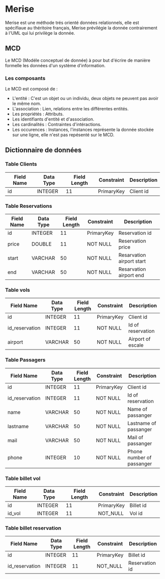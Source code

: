 # Merise

Merise est une méthode trés orienté données relationnels, elle est spécifiaue au théritoire français, Merise prévilégie la donnée contrairement à l'UML qui lui privilège la donnée.

## MCD

Le MCD (Modéle conceptuel de donnée) à pour but d'écrire de manière formelle les données d'un système d'information.

### Les composants

Le MCD est composé de :

- L'entité : C'est un objet ou un individu, deux objets ne peuvent pas avoir le même nom.
- L'association : Lien, relations entre les différentes entités.
- Les propriétés : Attributs.
- Les identifiants d'entité et d'association.
- Les cardinalités : Contraintes d'intéractions.
- Les occurences : Instances, l'instances représente la donnée stockée sur une ligne, elle n'est pas repésenté sur le MCD.

## Dictionnaire de données

### Table Clients

| **Field Name** | **Data Type** | **Field Length** | **Constraint** | **Description** |
| -------------- | ------------- | ---------------- | -------------- | --------------- |
| id             | INTEGER       | 11               | PrimaryKey     | Client id       |

### Table Reservations

| **Field Name** | **Data Type** | **Field Length** | **Constraint** | **Description**           |
| -------------- | ------------- | ---------------- | -------------- | ------------------------- |
| id             | INTEGER       | 11               | PrimaryKey     | Reservation id            |
| price          | DOUBLE        | 11               | NOT NULL       | Reservation price         |
| start          | VARCHAR       | 50               | NOT NULL       | Resarvation airport start |
| end            | VARCHAR       | 50               | NOT NULL       | Resarvation airport end   |

### Table vols

| **Field Name** | **Data Type** | **Field Length** | **Constraint** | **Description**   |
| -------------- | ------------- | ---------------- | -------------- | ----------------- |
| id             | INTEGER       | 11               | PrimaryKey     | Client id         |
| id_reservation | INTEGER       | 11               | NOT NULL       | Id of reservation |
| airport        | VARCHAR       | 50               | NOT NULL       | Airport of escale |

### Table Passagers

| **Field Name** | **Data Type** | **Field Length** | **Constraint** | **Description**           |
| -------------- | ------------- | ---------------- | -------------- | ------------------------- |
| id             | INTEGER       | 11               | PrimaryKey     | Client id                 |
| id_reservation | INTEGER       | 11               | NOT NULL       | Id of reservation         |
| name           | VARCHAR       | 50               | NOT NULL       | Name of passanger         |
| lastname       | VARCHAR       | 50               | NOT NULL       | Lastname of passanger     |
| mail           | VARCHAR       | 50               | NOT NULL       | Mail of passanger         |
| phone          | INTEGER       | 10               | NOT NULL       | Phone number of passanger |

### Table billet vol

| **Field Name** | **Data Type** | **Field Length** | **Constraint** | **Description** |
| -------------- | ------------- | ---------------- | -------------- | --------------- |
| id             | INTEGER       | 11               | PrimaryKey     | Billet id       |
| id_vol         | INTEGER       | 11               | NOT_NULL       | Vol id          |

### Table billet reservation

| **Field Name** | **Data Type** | **Field Length** | **Constraint** | **Description** |
| -------------- | ------------- | ---------------- | -------------- | --------------- |
| id             | INTEGER       | 11               | PrimaryKey     | Billet id       |
| id_reservation | INTEGER       | 11               | NOT_NULL       | Reservation id  |
